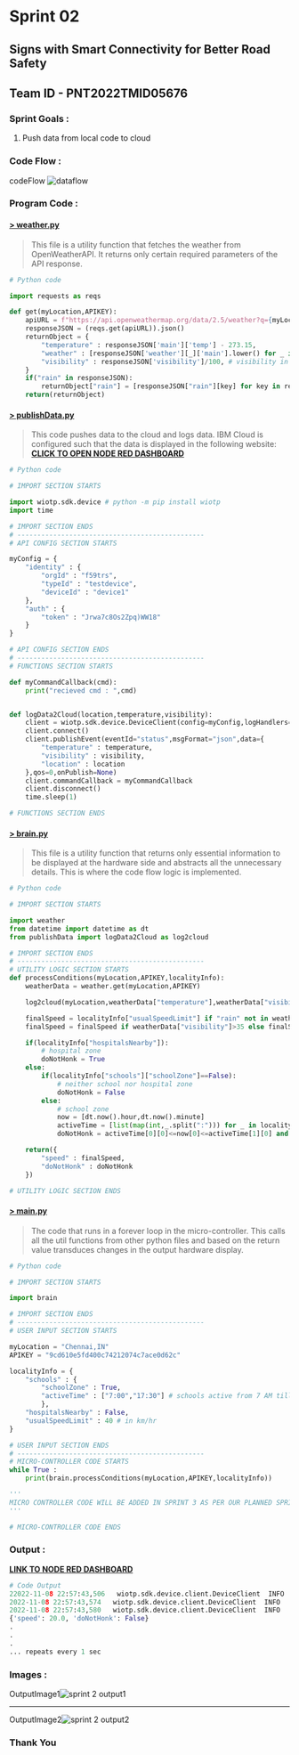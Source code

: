 # Sprint 02

## Signs with Smart Connectivity for Better Road Safety

## Team ID - PNT2022TMID05676

### Sprint Goals :
1. Push data from local code to cloud

### Code Flow :
codeFlow ![dataflow](https://user-images.githubusercontent.com/85010264/200648340-990e1420-2d45-43ab-a6ce-14040f5bf013.png)



### Program Code :

#### [> weather.py](./weather.py)
> This file is a utility function that fetches the weather from OpenWeatherAPI. It returns only certain required parameters of the API response.
```python
# Python code

import requests as reqs

def get(myLocation,APIKEY):
    apiURL = f"https://api.openweathermap.org/data/2.5/weather?q={myLocation}&appid={APIKEY}"
    responseJSON = (reqs.get(apiURL)).json()
    returnObject = {
        "temperature" : responseJSON['main']['temp'] - 273.15,
        "weather" : [responseJSON['weather'][_]['main'].lower() for _ in range(len(responseJSON['weather']))],
        "visibility" : responseJSON['visibility']/100, # visibility in percentage where 10km is 100% and 0km is 0%
    }
    if("rain" in responseJSON):
        returnObject["rain"] = [responseJSON["rain"][key] for key in responseJSON["rain"]]
    return(returnObject)
```

#### [> publishData.py](./publishData.py)
> This code pushes data to the cloud and logs data. IBM Cloud is configured such that the data is displayed in the following website:
**[CLICK TO OPEN NODE RED DASHBOARD](https://node-red-grseb-2022-11-05-test.eu-gb.mybluemix.net/ui/#!/0?socketid=GTCCu99nK-_WLy8iAAAL)**
```python
# Python code

# IMPORT SECTION STARTS

import wiotp.sdk.device # python -m pip install wiotp
import time

# IMPORT SECTION ENDS
# -----------------------------------------------
# API CONFIG SECTION STARTS

myConfig = {
    "identity" : {
        "orgId" : "f59trs",
        "typeId" : "testdevice",
        "deviceId" : "device1"
    },
    "auth" : {
        "token" : "Jrwa7c8Os2Zpq)WW18"
    }
}

# API CONFIG SECTION ENDS
# -----------------------------------------------
# FUNCTIONS SECTION STARTS

def myCommandCallback(cmd):
    print("recieved cmd : ",cmd)


def logData2Cloud(location,temperature,visibility):
    client = wiotp.sdk.device.DeviceClient(config=myConfig,logHandlers=None)
    client.connect()
    client.publishEvent(eventId="status",msgFormat="json",data={
        "temperature" : temperature,
        "visibility" : visibility,
        "location" : location
    },qos=0,onPublish=None)
    client.commandCallback = myCommandCallback
    client.disconnect()
    time.sleep(1)

# FUNCTIONS SECTION ENDS
```

#### [> brain.py](./brain.py)
> This file is a utility function that returns only essential information to be displayed at the hardware side and abstracts all the unnecessary details. This is where the code flow logic is implemented.
```python
# Python code

# IMPORT SECTION STARTS

import weather
from datetime import datetime as dt
from publishData import logData2Cloud as log2cloud

# IMPORT SECTION ENDS
# -----------------------------------------------
# UTILITY LOGIC SECTION STARTS
def processConditions(myLocation,APIKEY,localityInfo):
    weatherData = weather.get(myLocation,APIKEY)

    log2cloud(myLocation,weatherData["temperature"],weatherData["visibility"])

    finalSpeed = localityInfo["usualSpeedLimit"] if "rain" not in weatherData else localityInfo["usualSpeedLimit"]/2
    finalSpeed = finalSpeed if weatherData["visibility"]>35 else finalSpeed/2

    if(localityInfo["hospitalsNearby"]):
        # hospital zone
        doNotHonk = True
    else:
        if(localityInfo["schools"]["schoolZone"]==False):
            # neither school nor hospital zone
            doNotHonk = False
        else:
            # school zone
            now = [dt.now().hour,dt.now().minute]
            activeTime = [list(map(int,_.split(":"))) for _ in localityInfo["schools"]["activeTime"]]
            doNotHonk = activeTime[0][0]<=now[0]<=activeTime[1][0] and activeTime[0][1]<=now[1]<=activeTime[1][1]

    return({
        "speed" : finalSpeed,
        "doNotHonk" : doNotHonk
    })

# UTILITY LOGIC SECTION ENDS
```

#### [> main.py](./main.py)
> The code that runs in a forever loop in the micro-controller. This calls all the util functions from other python files and based on the return value transduces changes in the output hardware display.
```python
# Python code

# IMPORT SECTION STARTS

import brain

# IMPORT SECTION ENDS
# -----------------------------------------------
# USER INPUT SECTION STARTS

myLocation = "Chennai,IN"
APIKEY = "9cd610e5fd400c74212074c7ace0d62c"

localityInfo = {
    "schools" : {
        "schoolZone" : True,
        "activeTime" : ["7:00","17:30"] # schools active from 7 AM till 5:30 PM
        },
    "hospitalsNearby" : False,
    "usualSpeedLimit" : 40 # in km/hr
}

# USER INPUT SECTION ENDS
# -----------------------------------------------
# MICRO-CONTROLLER CODE STARTS
while True :
    print(brain.processConditions(myLocation,APIKEY,localityInfo))

'''
MICRO CONTROLLER CODE WILL BE ADDED IN SPRINT 3 AS PER OUR PLANNED SPRINT SCHEDULE
'''

# MICRO-CONTROLLER CODE ENDS
```

### Output :

**[LINK TO NODE RED DASHBOARD](https://node-red-nwmrt-2022-11-04.eu-gb.mybluemix.net/ui/#!/0?socketid=rtX6LwUbMPsjICXpAAAB)**

```python
# Code Output
22022-11-08 22:57:43,506   wiotp.sdk.device.client.DeviceClient  INFO    Connected successfully: d:f59trs:testdevice:device1
2022-11-08 22:57:43,574   wiotp.sdk.device.client.DeviceClient  INFO    Disconnected from the IBM Watson IoT Platform
2022-11-08 22:57:43,580   wiotp.sdk.device.client.DeviceClient  INFO    Closed connection to the IBM Watson IoT Platform
{'speed': 20.0, 'doNotHonk': False}
.
.
.
... repeats every 1 sec
```

### Images :
OutputImage1![sprint 2 output1](https://user-images.githubusercontent.com/85010264/200644313-b5c71c30-f65e-407f-bb6a-e468e4f25002.png)


---

OutputImage2![sprint 2 output2](https://user-images.githubusercontent.com/85010264/200644071-ca2f45ca-3ec8-4cce-9ab6-5e89c7430ac3.png)


### Thank You
